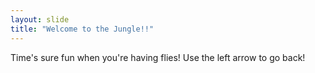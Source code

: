 ```yaml
---
layout: slide
title: "Welcome to the Jungle!!"
---
```

Time's sure fun when you're having flies!
Use the left arrow to go back!